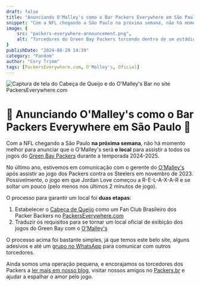 ```yaml
---
draft: false
title: "Anunciando O'Malley's como o Bar Packers Everywhere em São Paulo"
snippet: "Com a NFL chegando a São Paulo na próxima semana, não há momento melhor para anunciar que o O'Malley's será O local para assistir a todos os jogos do Green Bay Packers na temporada 2024."
image: {
    src: "packers-everywhere-announcement.png",
    alt: "Torcedores do Green Bay Packers torcendo dentro de um estádio com camisas verdes e douradas"
}
publishDate: "2024-08-29 14:39"
category: "Fandom"
author: "Cory Trimm"
tags: [PackersEverywhere.com, O'Malley's, Oficial]
---
```


![Captura de tela do Cabeça de Queijo e do O'Malley's Bar no site PackersEverywhere.com](../../../assets/packers-everywhere-announcement.png)

# 🚨 Anunciando O'Malley's como o Bar Packers Everywhere em São Paulo 🚨
Com a NFL chegando a São Paulo **na próxima semana**, não há momento melhor para anunciar que o O'Malley's será **o local** para assistir a todos os jogos do [Green Bay Packers](https://packers.com) durante a temporada 2024-2025.

No último ano, estivemos em comunicação com o gerente do [O'Malley's](https://www.omalleysbar.net/) após assistir ao jogo dos Packers contra os Steelers em novembro de 2023. Possivelmente, o jogo em que Jordan Love começou a R-E-L-A-X-A-R e se soltar um pouco (pelo menos nos últimos 2 minutos de jogo).

O processo para garantir um local foi **duas etapas**:
1. Estabelecer o [Cabeça de Queijo](https://cabecadequeijo.com) como um Fan Club Brasileiro dos Packer Backers no [PackersEverywhere.com](https://packerseverywhere.com)
2. Traduzir os requisitos para se tornar um local oficial de exibição dos jogos do Green Bay com o [O'Malley's](https://www.omalleysbar.net/)

O processo acima foi bastante simples, já que temos este belo site, alguns adesivos e até um [grupo no WhatsApp](/chapters/sao-paulo/) para comunicar com outros torcedores.

Ainda somos uma operação pequena, e encorajamos os torcedores dos Packers a [ler mais em nosso blog](/pt-BR/blog/), visitar nossos amigos no [Packers.br](https://www.packersbrasil.com.br/) e ajudar a espalhar o amor pelo jogo.
